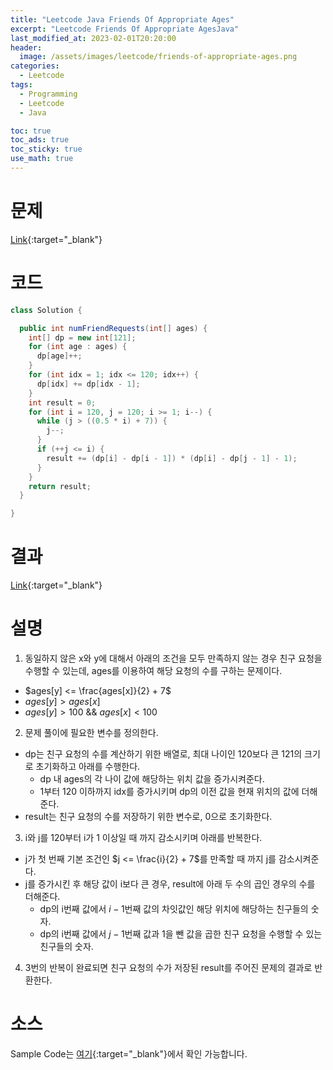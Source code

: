 ```yaml
---
title: "Leetcode Java Friends Of Appropriate Ages"
excerpt: "Leetcode Friends Of Appropriate AgesJava"
last_modified_at: 2023-02-01T20:20:00
header:
  image: /assets/images/leetcode/friends-of-appropriate-ages.png
categories:
  - Leetcode
tags:
  - Programming
  - Leetcode
  - Java

toc: true
toc_ads: true
toc_sticky: true
use_math: true
---
```

# 문제
[Link](https://leetcode.com/problems/friends-of-appropriate-ages){:target="_blank"}

# 코드
```java
class Solution {

  public int numFriendRequests(int[] ages) {
    int[] dp = new int[121];
    for (int age : ages) {
      dp[age]++;
    }
    for (int idx = 1; idx <= 120; idx++) {
      dp[idx] += dp[idx - 1];
    }
    int result = 0;
    for (int i = 120, j = 120; i >= 1; i--) {
      while (j > ((0.5 * i) + 7)) {
        j--;
      }
      if (++j <= i) {
        result += (dp[i] - dp[i - 1]) * (dp[i] - dp[j - 1] - 1);
      }
    }
    return result;
  }

}
```

# 결과
[Link](https://leetcode.com/problems/friends-of-appropriate-ages/submissions/889363899/){:target="_blank"}

# 설명
1. 동일하지 않은 x와 y에 대해서 아래의 조건을 모두 만족하지 않는 경우 친구 요청을 수행할 수 있는데, ages를 이용하여 해당 요청의 수를 구하는 문제이다.
- $ages[y] <= \frac{ages[x]}{2} + 7$
- $ages[y] > ages[x]$
- $ages[y] > 100$ && $ages[x] < 100$

2. 문제 풀이에 필요한 변수를 정의한다.
- dp는 친구 요청의 수를 계산하기 위한 배열로, 최대 나이인 120보다 큰 121의 크기로 초기화하고 아래를 수행한다.
  - dp 내 ages의 각 나이 값에 해당하는 위치 값을 증가시켜준다.
  - 1부터 120 이하까지 idx를 증가시키며 dp의 이전 값을 현재 위치의 값에 더해준다.
- result는 친구 요청의 수를 저장하기 위한 변수로, 0으로 초기화한다.

3. i와 j를 120부터 i가 1 이상일 때 까지 감소시키며 아래를 반복한다.
- j가 첫 번째 기본 조건인 $j <= \frac{i}{2} + 7$를 만족할 때 까지 j를 감소시켜준다.
- j를 증가시킨 후 해당 값이 i보다 큰 경우, result에 아래 두 수의 곱인 경우의 수를 더해준다.
  - dp의 i번째 값에서 $i - 1$번째 값의 차잇값인 해당 위치에 해당하는 친구들의 숫자.
  - dp의 i번째 값에서 $j - 1$번째 값과 1을 뺀 값을 곱한 친구 요청을 수행할 수 있는 친구들의 숫자.

4. 3번의 반복이 완료되면 친구 요청의 수가 저장된 result를 주어진 문제의 결과로 반환한다.

# 소스
Sample Code는 [여기](https://github.com/GracefulSoul/leetcode/blob/master/src/main/java/gracefulsoul/problems/FriendsOfAppropriateAges.java){:target="_blank"}에서 확인 가능합니다.